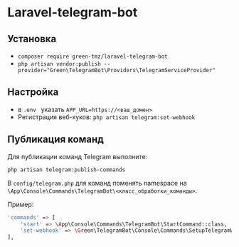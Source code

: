 # Laravel-telegram-bot

## Установка
- `composer require green-tmz/laravel-telegram-bot`
- `php artisan vendor:publish --provider="Green\TelegramBot\Providers\TelegramServiceProvider"`

## Настройка

- в `.env ` указать `APP_URL=https://<ваш_домен>`
- Регистрация веб-хуков: `php artisan telegram:set-webhook`

## Публикация команд

Для публикации команд Telegram выполните:

`php artisan telegram:publish-commands`

В `config/telegram.php` для команд поменять namespace на 
`\App\Console\Commands\TelegramBot\<класс_обработки_команды>`. 

Пример:
```bash
'commands' => [
    'start' => \App\Console\Commands\TelegramBot\StartCommand::class,
    'set-webhook' => \Green\TelegramBot\Console\Commands\SetupTelegramWebhook::class,
],
